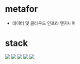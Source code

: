 # metafor
- 데이터 및 클라우드 인프라 엔지니어

# stack
<p>
<img src="https://img.shields.io/badge/Python-3766AB?style=for-the-badge&logo=Python&logoColor=white"/>
<img src="https://img.shields.io/badge/linux-FCC624?style=for-the-badge&logo=linux&logoColor=black"/>
<img src="https://img.shields.io/badge/react-61DAFB?style=for-the-badge&logo=react&logoColor=black"/>
<img src="https://img.shields.io/badge/aws-333664?style=for-the-badge&logo=amazon-aws&logoColor=white"/>
<img src="https://img.shields.io/badge/javascript-F7DF1E?style=for-the-badge&logo=javascript&logoColor=black"/>
</p>
